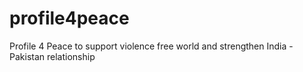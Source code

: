 # profile4peace
Profile 4 Peace to support violence free world and strengthen India - Pakistan relationship


